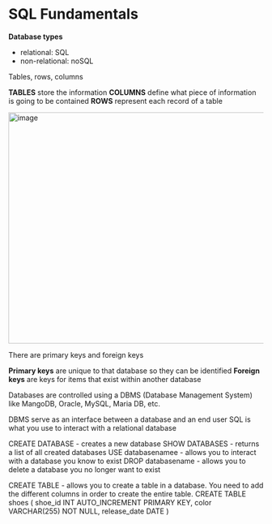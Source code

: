 
# SQL Fundamentals

**Database types**
  - relational: SQL
  - non-relational: noSQL

Tables, rows, columns

**TABLES** store the information
**COLUMNS** define what piece of information is going to be contained
**ROWS** represent each record of a table

<img width="837" height="456" alt="image" src="https://github.com/user-attachments/assets/2b84000a-b537-4ffd-b7bf-0d8a08e4d6dd" />


There are primary keys and foreign keys

**Primary keys** are unique to that database so they can be identified
**Foreign keys** are keys for items that exist within another database 

Databases are controlled using a DBMS (Database Management System) like MangoDB, Oracle, MySQL, Maria DB, etc. 

DBMS serve as an interface between a database and an end user
SQL is what you use to interact with a relational database

CREATE DATABASE - creates a new database
SHOW DATABASES - returns a list of all created databases
USE databasenamee - allows you to interact with a database you know to exist
DROP databasename - allows you to delete a database you no longer want to exist

CREATE TABLE - allows you to create a table in a database. You need to add the different columns in order to create the entire table. 
  CREATE TABLE shoes (
    shoe_id INT AUTO_INCREMENT PRIMARY KEY,
    color VARCHAR(255) NOT NULL,
    release_date DATE
  )
  






